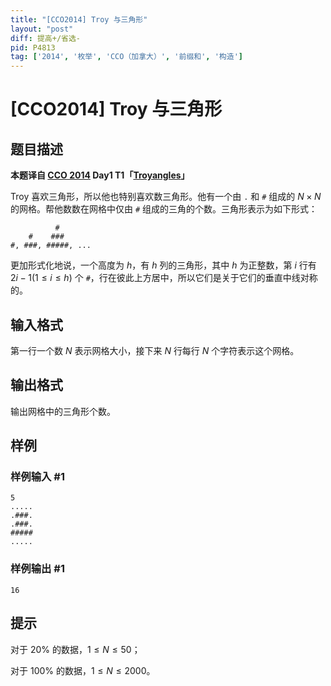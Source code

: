 ```yaml
---
title: "[CCO2014] Troy 与三角形"
layout: "post"
diff: 提高+/省选-
pid: P4813
tag: ['2014', '枚举', 'CCO（加拿大）', '前缀和', '构造']
---
```

# [CCO2014] Troy 与三角形
## 题目描述

**本题译自 [CCO 2014](https://cemc.math.uwaterloo.ca/contests/computing/2014/index.html) Day1 T1「[Troyangles](https://cemc.math.uwaterloo.ca/contests/computing/2014/Stage%202/day1.pdf)」**

Troy 喜欢三角形，所以他也特别喜欢数三角形。他有一个由 `.` 和 `#` 组成的 $N\times N$ 的网格。帮他数数在网格中仅由 `#` 组成的三角的个数。三角形表示为如下形式：
```plain
          #
    #    ###
#, ###, #####, ...
```
更加形式化地说，一个高度为 $h$，有 $h$ 列的三角形，其中 $h$ 为正整数，第 $i$ 行有 $2i-1(1\le i \le h)$ 个 `#`，行在彼此上方居中，所以它们是关于它们的垂直中线对称的。
## 输入格式

第一行一个数 $N$ 表示网格大小，接下来 $N$ 行每行 $N$ 个字符表示这个网格。
## 输出格式

输出网格中的三角形个数。
## 样例

### 样例输入 #1
```
5
.....
.###.
.###.
#####
.....
```
### 样例输出 #1
```
16
```
## 提示

对于 $20\%$ 的数据，$1\le N\le 50$；

对于 $100\%$ 的数据，$1\le N \le 2000$。
